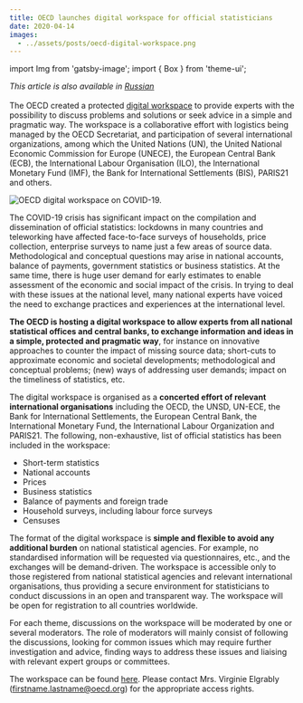 ```yaml
---
title: OECD launches digital workspace for official statisticians
date: 2020-04-14
images:
  - ../assets/posts/oecd-digital-workspace.png
---
```


import Img from 'gatsby-image'; import { Box } from 'theme-ui';

_This article is also available in
[Russian](https://raw.githubusercontent.com/UNStats/covid-19-response/master/static/oecd-digital-workspace-RU.pdf)_<br/><br/>The
OECD created a protected
[digital workspace](https://community.oecd.org/community/official-stats-workspace-covid19)
to provide experts with the possibility to discuss problems and solutions or
seek advice in a simple and pragmatic way. The workspace is a collaborative
effort with logistics being managed by the OECD Secretariat, and participation
of several international organizations, among which the United Nations (UN), the
United National Economic Commission for Europe (UNECE), the European Central
Bank (ECB), the International Labour Organisation (ILO), the International
Monetary Fund (IMF), the Bank for International Settlements (BIS), PARIS21 and
others.

<Box mb={3}>
  <Img
    fluid={props.images[0]}
    title="OECD digital workspace on COVID-19."
    alt="OECD digital workspace on COVID-19."
  />
</Box>

The COVID-19 crisis has significant impact on the compilation and dissemination
of official statistics: lockdowns in many countries and teleworking have
affected face-to-face surveys of households, price collection, enterprise
surveys to name just a few areas of source data. Methodological and conceptual
questions may arise in national accounts, balance of payments, government
statistics or business statistics. At the same time, there is huge user demand
for early estimates to enable assessment of the economic and social impact of
the crisis. In trying to deal with these issues at the national level, many
national experts have voiced the need to exchange practices and experiences at
the international level.

**The OECD is hosting a digital workspace to allow experts from all national
statistical offices and central banks, to exchange information and ideas in a
simple, protected and pragmatic way**, for instance on innovative approaches to
counter the impact of missing source data; short-cuts to approximate economic
and societal developments; methodological and conceptual problems; (new) ways of
addressing user demands; impact on the timeliness of statistics, etc.

The digital workspace is organised as a **concerted effort of relevant
international organisations** including the OECD, the UNSD, UN-ECE, the Bank for
International Settlements, the European Central Bank, the International Monetary
Fund, the International Labour Organization and PARIS21. The following,
non-exhaustive, list of official statistics has been included in the workspace:

- Short-term statistics
- National accounts
- Prices
- Business statistics
- Balance of payments and foreign trade
- Household surveys, including labour force surveys
- Censuses

The format of the digital workspace is **simple and flexible to avoid any
additional burden** on national statistical agencies. For example, no
standardised information will be requested via questionnaires, etc., and the
exchanges will be demand-driven. The workspace is accessible only to those
registered from national statistical agencies and relevant international
organisations, thus providing a secure environment for statisticians to conduct
discussions in an open and transparent way. The workspace will be open for
registration to all countries worldwide.

For each theme, discussions on the workspace will be moderated by one or several
moderators. The role of moderators will mainly consist of following the
discussions, looking for common issues which may require further investigation
and advice, finding ways to address these issues and liaising with relevant
expert groups or committees.

The workspace can be found
[here](https://community.oecd.org/community/official-stats-workspace-covid19).
Please contact Mrs. Virginie Elgrably (firstname.lastname@oecd.org) for the
appropriate access rights.
